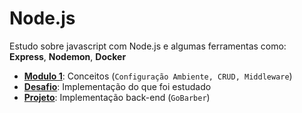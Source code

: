 # Node.js

Estudo sobre javascript com Node.js e algumas ferramentas como: **Express**, **Nodemon**, **Docker**

- [**Modulo 1**](Modulo%201): Conceitos (`Configuração Ambiente, CRUD, Middleware`)
- [**Desafio**](Desafio): Implementação do que foi estudado
- [**Projeto**](Projeto): Implementação back-end (`GoBarber`)

